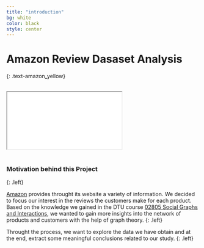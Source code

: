 ```yaml
---
title: "introduction"
bg: white
color: black
style: center
---
```

# **Amazon Review Dasaset Analysis**
{: .text-amazon_yellow}

<br>

<div class="icontain"><iframe src="//www.youtube.com/embed/jjW9it2lBFs"></iframe></div>

<br>

### **Motivation behind this Project**
{: .left}

[Amazon](www.amazon.com) provides throught its website a variety of information. We decided to focus our interest in the reviews the customers make for each product. Based on the knowledge we gained in the DTU course [02805 Social Graphs and Interactions](http://kurser.dtu.dk/course/02805), we wanted to gain more insights into
the network of products and customers with the help of graph theory.
{: .left}

Throught the process, we want to explore the data we have obtain and at the end, extract some meaningful conclusions related to our study.
{: .left}
